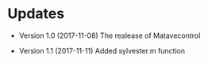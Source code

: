 # Updates

* Version 1.0 (2017-11-08)
 The realease of Matavecontrol
 
* Version 1.1 (2017-11-11)
 Added sylvester.m function
 
 
